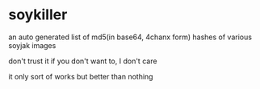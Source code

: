 # soykiller
an auto generated list of md5(in base64, 4chanx form) hashes of various soyjak images

don't trust it if you don't want to, I don't care

it only sort of works but better than nothing 
